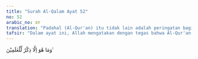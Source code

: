 ```yaml
---
title: "Surah Al-Qalam Ayat 52"
no: 52
arabic_no: ٥٢
translation: "Padahal (Al-Qur'an) itu tidak lain adalah peringatan bagi seluruh alam."
tafsir: "Dalam ayat ini, Allah mengatakan dengan tegas bahwa Al-Qur'an itu berisi petunjuk dan pelajaran untuk kebahagiaan hidup manusia di dunia dan akhirat. Ia diperuntukkan bagi seluruh manusia di mana pun mereka berada, baik bagi penduduk negeri-negeri yang telah maju ataupun bagi penduduk negeri yang sedang berkembang atau terbelakang, baik untuk orang yang pintar maupun untuk orang yang bodoh, baik penduduk kota maupun penduduk desa, baik bagi orang yang kaya maupun bagi orang-orang yang miskin, dan sebagainya. Oleh karena itu, setiap orang dapat belajar memahami dan mempelajari Al-Qur'an, asal ia mempunyai sikap akan menerima setiap kebenaran yang disampaikan kepadanya. Jika seseorang belum mempunyai sikap yang demikian, walaupun hati dan pikirannya telah menerima kebenaran Al-Qur'an, namun hawa nafsunya memerintahkan agar ia menentang Al-Qur'an itu dan mengatakannya sebagai buatan manusia atau tuduhan lainnya.\n\nBerapa banyak orang yang terus-menerus melawan kebenaran dan keadilan karena memperturutkan hawa nafsunya, seperti hawa nafsu ingin pangkat, kedudukan, harta yang banyak, takut dipencilkan oleh golongannya, takut meninggalkan kepercayaan nenek moyangnya, dan sebagainya. Betapa banyak orang yang bersedia membunuh teman, saudara kandung, bahkan ayah dan ibunya karena mengiuti hawa nafsunya.\n\nMuhammad saw adalah seorang nabi dan rasul Allah yang telah terbukti kejujurannya, seorang yang dihormati dan dipercayai oleh kaumnya, adil sempurna akal pikirannya, tidak seorang pun yang mengingkarinya. Setelah beliau diangkat Allah sebagai nabi dan rasul, timbullah rasa benci itu, karena mengikuti Muhammad saw berarti meninggalkan pangkat, harta, kesenangan, dan kesewenang-wenangan."
---
```

وَمَا هُوَ اِلَّا ذِكْرٌ لِّلْعٰلَمِيْنَ ࣖ 
